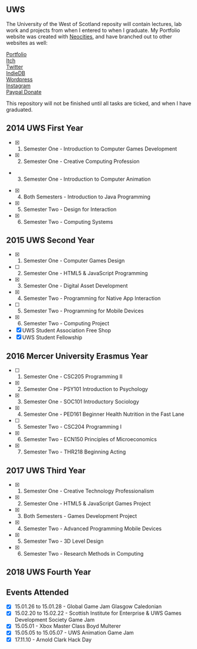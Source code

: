 ## UWS

The University of the West of Scotland reposity will contain lectures, lab work and projects from when I entered to when I graduate. My Portfolio website was created with [Neocities](https://neocities.org/), and have branched out to other websites as well:

[Portfolio](https://yuchingho.neocities.org/)\
[Itch](https://yuchingho.itch.io/)\
[Twitter](https://twitter.com/yuchingho111/)\
[IndieDB](http://www.indiedb.com/members/yuchingho111/)\
[Wordpress](https://yuchingho.wordpress.com/)\
[Instagram](https://www.instagram.com/yuchingho111/)\
[Paypal Donate](https://www.paypal.com/cgi-bin/webscr?cmd=_s-xclick&amp;hosted_button_id=4RD2FSRRB5278)

This repository will not be finished until all tasks are ticked, and when I have graduated.

## 2014 UWS First Year
- [x] 1) Semester One - Introduction to Computer Games Development
- [x] 2) Semester One - Creative Computing Profession
- 3) Semester One - Introduction to Computer Animation
- [x] 4) Both Semesters - Introduction to Java Programming
- [x] 5) Semester Two - Design for Interaction
- [x] 6) Semester Two - Computing Systems

## 2015 UWS Second Year
- [x] 1) Semester One - Computer Games Design
- [ ] 2) Semester One - HTML5 & JavaScript Programming
- [x] 3) Semester One - Digital Asset Development
- [x] 4) Semester Two - Programming for Native App Interaction
- [ ] 5) Semester Two - Programming for Mobile Devices
- [x] 6) Semester Two - Computing Project
- [x] UWS Student Association Free Shop
- [x] UWS Student Fellowship

## 2016 Mercer University Erasmus Year
- [ ] 1) Semester One - CSC205 Programming II
- [x] 2) Semester One - PSY101 Introduction to Psychology
- [x] 3) Semester One - SOC101 Introductory Sociology
- [x] 4) Semester One - PED161 Beginner Health Nutrition in the Fast Lane
- [ ] 5) Semester Two - CSC204 Programming I
- [x] 6) Semester Two - ECN150 Principles of Microeconomics
- [x] 7) Semester Two - THR218 Beginning Acting

## 2017 UWS Third Year
- [x] 1) Semester One - Creative Technology Professionalism
- [x] 2) Semester One - HTML5 & JavaScript Games Project
- [x] 3) Both Semesters - Games Development Project
- [x] 4) Semester Two - Advanced Programming Mobile Devices
- [x] 5) Semester Two - 3D Level Design
- [x] 6) Semester Two - Research Methods in Computing

## 2018 UWS Fourth Year


## Events Attended
- [x] 15.01.26 to 15.01.28 - Global Game Jam Glasgow Caledonian
- [x] 15.02.20 to 15.02.22 - Scottish Institute for Enterprise & UWS Games Development Society Game Jam
- [x] 15.05.01 - Xbox Master Class Boyd Multerer
- [x] 15.05.05 to 15.05.07 - UWS Animation Game Jam
- [x] 17.11.10 - Arnold Clark Hack Day
